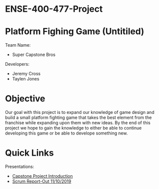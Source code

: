 # ENSE-400-477-Project

# Platform Fighing Game (Untitiled)
Team Name:
- Super Capstone Bros

Developers:
- Jeremy Cross
- Taylen Jones

# Objective
Our goal with this project is to expand our knowledge of game design and build a small platform fighting game that takes the best element from the franchise while expanding upon them with new ideas. By the end of this project we hope to gain the knowledge to either be able to continue developing this game or be able to develope something new.

# Quick Links
Presentations:
* [Capstone Project Introduction](./Presentations/ENSE%20400_477%20Capstone%20Project%20Introductions.pdf)
* [Scrum Report-Out 11/10/2019](./Presentations/ENSE%20400%20Scrum%20Report-Out%2011_10_2019.pdf)

